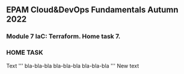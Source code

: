 ## EPAM Cloud&DevOps Fundamentals Autumn 2022
### Module 7 IaC: Terraform. Home task 7.

### HOME TASK
Text
'''
bla-bla-bla
bla-bla-bla
bla-bla-bla
'''
New text



